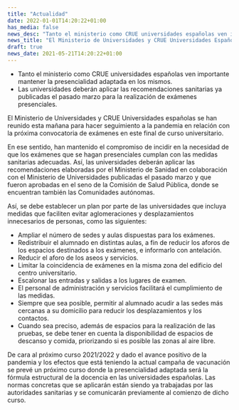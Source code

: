 ```yaml
---
title: "Actualidad"   
date: 2022-01-01T14:20:22+01:00
has_media: false
news_desc: "Tanto el ministerio como CRUE universidades españolas ven importante mantener la presencialidad adaptada en los mismos. Las universidades deberán aplicar las recomendaciones sanitarias ya publicadas el pasado marzo para la realización de exámenes presenciales."
news_title: "El Ministerio de Universidades y CRUE Universidades Españolas se coordinan para el éxito y seguridad sanitaria de los exámenes presenciales de final de curso universitario"
draft: true
news_date: 2021-05-21T14:20:22+01:00
---
```

<ul>
<li>Tanto el ministerio como CRUE universidades espa&ntilde;olas ven importante mantener la presencialidad adaptada en los mismos.</li>
<li>Las universidades deber&aacute;n aplicar las recomendaciones sanitarias ya publicadas el pasado marzo para la realizaci&oacute;n de ex&aacute;menes presenciales.</li>
</ul>
<p>El Ministerio de Universidades y CRUE Universidades espa&ntilde;olas se han reunido esta ma&ntilde;ana para hacer seguimiento a la pandemia en relaci&oacute;n con la pr&oacute;xima convocatoria de ex&aacute;menes en este final de curso universitario.</p>
<p>En ese sentido, han mantenido el compromiso de incidir en la necesidad de que los ex&aacute;menes que se hagan presenciales cumplan con las medidas sanitarias adecuadas. As&iacute;, las universidades deber&aacute;n aplicar las recomendaciones elaboradas por el Ministerio de Sanidad en colaboraci&oacute;n con el Ministerio de Universidades publicadas el pasado marzo y que fueron aprobadas en el seno de la Comisi&oacute;n de Salud P&uacute;blica, donde se encuentran tambi&eacute;n las Comunidades aut&oacute;nomas.</p>
<p>As&iacute;, se debe establecer un plan por parte de las universidades que incluya medidas que faciliten evitar aglomeraciones y desplazamientos innecesarios de personas, como las siguientes:</p>
<ul>
<li>Ampliar el n&uacute;mero de sedes y aulas dispuestas para los ex&aacute;menes.</li>
<li>Redistribuir el alumnado en distintas aulas, a fin de reducir los aforos de los espacios destinados a los ex&aacute;menes, e informarlo con antelaci&oacute;n.</li>
<li>Reducir el aforo de los aseos y servicios.</li>
<li>Limitar la coincidencia de ex&aacute;menes en la misma zona del edificio del centro universitario.</li>
<li>Escalonar las entradas y salidas a los lugares de examen.</li>
<li>El personal de administraci&oacute;n y servicios facilitar&aacute; el cumplimiento de las medidas.</li>
<li>Siempre que sea posible, permitir al alumnado acudir a las sedes m&aacute;s cercanas a su domicilio para reducir los desplazamientos y los contactos.</li>
<li>Cuando sea preciso, adem&aacute;s de espacios para la realizaci&oacute;n de las pruebas, se debe tener en cuenta la disponibilidad de espacios de descanso y comida, priorizando si es posible las zonas al aire libre.</li>
</ul>
<p>De cara al pr&oacute;ximo curso 2021/2022 y dado el avance positivo de la pandemia y los efectos que est&aacute; teniendo la actual campa&ntilde;a de vacunaci&oacute;n se prev&eacute; un pr&oacute;ximo curso donde la presencialidad adaptada ser&aacute; la f&oacute;rmula estructural de la docencia en las universidades espa&ntilde;olas. Las normas concretas que se aplicar&aacute;n est&aacute;n siendo ya trabajadas por las autoridades sanitarias y se comunicar&aacute;n previamente al comienzo de dicho curso.</p>